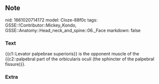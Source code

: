 ## Note
nid: 1661020714172
model: Cloze-88f0c
tags: GSSE::!Contributor::Mickey_Kondo, GSSE::Anatomy::Head_neck_and_spine::06._Face
markdown: false

### Text
{{c1::Levator palpebrae superioris}} is the opponent muscle of the {{c2::palpebral part of the orbicularis oculi (the sphincter of the palpebral fissure)}}.

### Extra

